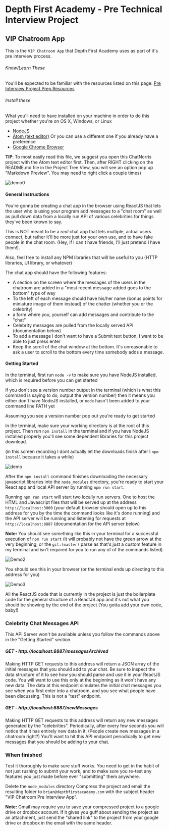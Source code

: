 # Depth First Academy - Pre Technical Interview Project



## VIP Chatroom App
This is the `VIP Chatroom App` that Depth First Academy uses as part of it's pre interview process.


###### Know/Learn These
You'll be expected to be familiar with the resources listed on this page:
[Pre Interview Project Prep Resources](http://www.depthfirstacademy.com/admissionsprep/)

###### Install these
What you'll need to have installed on your machine in order to do this project whether you're on OS X, Windows, or Linux
  - [NodeJS](https://nodejs.org/en/download/)
  - [Atom (text editor)](https://github.com/facebookincubator/create-react-app/blob/master/CHANGELOG.md) Or you can use a different one if you already have a preference
  - [Google Chrome Browser](https://www.google.com/chrome/browser/desktop/index.html)


**TIP**: To most easily read this file, we suggest you open this ChatNorris project with the Atom text editor first. Then, after RIGHT clicking on the README.md file in the Project Tree View, you will see an option pop up "Markdown Preview". You may need to right click a couple times)

![demo0](https://user-images.githubusercontent.com/8462738/28624880-c97b5e02-71d7-11e7-9c18-655308086ab4.png)



#### General Instructions
You're gonna be creating a chat app in the browser using ReactJS that lets the user who is using your program add messages to a "chat room" as well as pull down data from a locally run API of various celebrities for things they've been known to say.

This is NOT meant to be a _real_ chat app that lets multiple, actual users connect, but rather it'll be more just for your own use, and to have fake people in the chat room. (Hey, if I can't have friends, I'll just pretend I have them!).

Also, feel free to install any NPM libraries that will be useful to you (HTTP libraries, UI library, or whatever)

The chat app should have the following features:
- A section on the screen where the messages of the users in the chatroom are added in a "most recent message added goes to the bottom" type of way
- To the left of each message should have his/her name (bonus points for miniature image of them instead) of the chatter (whether you or the celebrity)
- a form where you, yourself can add messages and contribute to the "chat"
- Celebrity messages are pulled from the locally served API (documentation below)
- To add a message I don't want to have a Submit text button, I want to be able to just press enter
- Keep the scroll of the chat window at the bottom. It's unreasonable to ask a user to scroll to the bottom every time somebody adds a message.


#### Getting Started

In the terminal, first run `node -v` to make sure you have NodeJS installed, which is required before you can get started

If you don't see a version number output in the terminal (which is what this command is saying to do, output the version number) then it means you either don't have NodeJS installed, or `node` hasn't been added to your command line PATH yet

Assuming you see a version number pop out you're ready to get started

In the terminal, make sure your working directory is at the root of this project. Then run `npm install` in the terminal and if you have NodeJS installed properly you'll see some dependent libraries for this project download.

(in this screen recording I dont actually let the downloads finish after I `npm install` because it takes a while)

![demo](https://user-images.githubusercontent.com/8462738/28371065-2a066462-6c59-11e7-95d2-947110418639.gif)

After the `npm install` command finishes downloading the necessary javascript libraries into the `node_modules` directory, you're ready to start your React app and local API server by running
 `npm run start`.

Running `npm run start` will start two locally run servers. One to host the HTML and Javascript files that will be served up at the address `http://localhost:3000` (your default browser should open up to this address for you by the time the command looks like it's done running) and the API server will be running and listening for requests at `http://localhost:8887` (documentation for the API server below)

**Note:** You should see something like this in your terminal for a successful execution of `npm run start` (it will probably not have the green arrow at the very beginning, or the `git:(master)` parse as that's just a custom feature in my terminal and isn't required for you to run any of of the commands listed).

![Demo2](https://user-images.githubusercontent.com/8462738/28372019-dba6c64c-6c5b-11e7-8b9e-95c33926cb60.png)

You should see this in your browser (or the terminal ends up directing to this address for you)

![Demo3](https://user-images.githubusercontent.com/8462738/28372232-63819722-6c5c-11e7-9267-42a254499caa.png)

All the ReactJS code that is currently in the project is just the boilerplate code for the general structure of a ReactJS app and it's not what you should be showing by the end of the project (You gotta add your own code, baby!)


### Celebrity Chat Messages API
This API Server won't be available unless you follow the commands above in the "Getting Started" section.

##### GET - http://localhost:8887/messagesArchived
Making HTTP GET requests to this address will return a JSON array of the initial messages that you should add to your chat. Be sure to inspect the data structure of it to see how you should parse and use it in your ReactJS code. You will want to use this only at the beginning as it won't have any new data. The data at this endpoint simulates the initial chat messages you see when you first enter into a chatroom, and you see what people have been discussing. This is not a "test" endpoint.

##### GET - http://localhost:8887/newMessages
Making HTTP GET requests to this address will return any new messages generated by the "celebrities". Periodically, after every few seconds you will notice that it has entirely new data in it. (People create new messages in a chatroom right?) You'll want to hit this API endpoint periodically to get new messages that you should be adding to your chat.


### When finished
Test it thoroughly to make sure stuff works. You need to get in the habit of not just rushing to submit your work, and to make sure you re-test any features you just made before ever "submitting" them anywhere.

Delete the `node_modules` directory
Compress the project and email the resulting folder to `brian@depthfirstacademy.com` with the subject header "VIP Chatroom Pre Interview App".

**Note:** Gmail may require you to save your compressed project to a google drive or dropbox account. If it gives you guff about sending the project as an attachment, just send the "shared link" to the project from your google drive or dropbox in the email with the same header.







